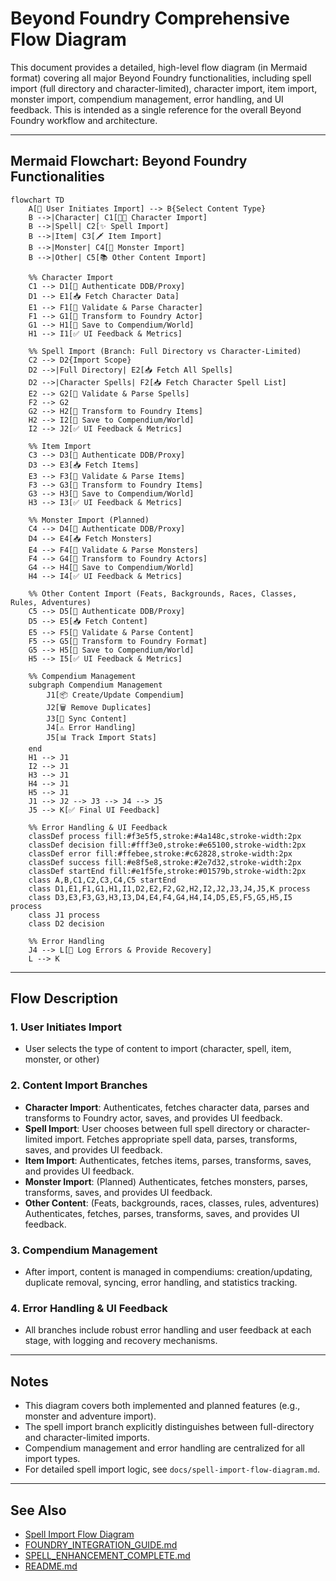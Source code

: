 # Beyond Foundry Comprehensive Flow Diagram

This document provides a detailed, high-level flow diagram (in Mermaid format) covering all major Beyond Foundry functionalities, including spell import (full directory and character-limited), character import, item import, monster import, compendium management, error handling, and UI feedback. This is intended as a single reference for the overall Beyond Foundry workflow and architecture.

---

## Mermaid Flowchart: Beyond Foundry Functionalities

```mermaid
flowchart TD
    A[🎯 User Initiates Import] --> B{Select Content Type}
    B -->|Character| C1[🧑‍🎤 Character Import]
    B -->|Spell| C2[✨ Spell Import]
    B -->|Item| C3[🗡️ Item Import]
    B -->|Monster| C4[👹 Monster Import]
    B -->|Other| C5[📚 Other Content Import]

    %% Character Import
    C1 --> D1[🔑 Authenticate DDB/Proxy]
    D1 --> E1[📥 Fetch Character Data]
    E1 --> F1[🔎 Validate & Parse Character]
    F1 --> G1[🔄 Transform to Foundry Actor]
    G1 --> H1[💾 Save to Compendium/World]
    H1 --> I1[✅ UI Feedback & Metrics]

    %% Spell Import (Branch: Full Directory vs Character-Limited)
    C2 --> D2{Import Scope}
    D2 -->|Full Directory| E2[📥 Fetch All Spells]
    D2 -->|Character Spells| F2[📥 Fetch Character Spell List]
    E2 --> G2[🔎 Validate & Parse Spells]
    F2 --> G2
    G2 --> H2[🔄 Transform to Foundry Items]
    H2 --> I2[💾 Save to Compendium/World]
    I2 --> J2[✅ UI Feedback & Metrics]

    %% Item Import
    C3 --> D3[🔑 Authenticate DDB/Proxy]
    D3 --> E3[📥 Fetch Items]
    E3 --> F3[🔎 Validate & Parse Items]
    F3 --> G3[🔄 Transform to Foundry Items]
    G3 --> H3[💾 Save to Compendium/World]
    H3 --> I3[✅ UI Feedback & Metrics]

    %% Monster Import (Planned)
    C4 --> D4[🔑 Authenticate DDB/Proxy]
    D4 --> E4[📥 Fetch Monsters]
    E4 --> F4[🔎 Validate & Parse Monsters]
    F4 --> G4[🔄 Transform to Foundry Actors]
    G4 --> H4[💾 Save to Compendium/World]
    H4 --> I4[✅ UI Feedback & Metrics]

    %% Other Content Import (Feats, Backgrounds, Races, Classes, Rules, Adventures)
    C5 --> D5[🔑 Authenticate DDB/Proxy]
    D5 --> E5[📥 Fetch Content]
    E5 --> F5[🔎 Validate & Parse Content]
    F5 --> G5[🔄 Transform to Foundry Format]
    G5 --> H5[💾 Save to Compendium/World]
    H5 --> I5[✅ UI Feedback & Metrics]

    %% Compendium Management
    subgraph Compendium Management
        J1[📦 Create/Update Compendium]
        J2[🗑️ Remove Duplicates]
        J3[🔄 Sync Content]
        J4[⚠️ Error Handling]
        J5[📊 Track Import Stats]
    end
    H1 --> J1
    I2 --> J1
    H3 --> J1
    H4 --> J1
    H5 --> J1
    J1 --> J2 --> J3 --> J4 --> J5
    J5 --> K[✅ Final UI Feedback]

    %% Error Handling & UI Feedback
    classDef process fill:#f3e5f5,stroke:#4a148c,stroke-width:2px
    classDef decision fill:#fff3e0,stroke:#e65100,stroke-width:2px
    classDef error fill:#ffebee,stroke:#c62828,stroke-width:2px
    classDef success fill:#e8f5e8,stroke:#2e7d32,stroke-width:2px
    classDef startEnd fill:#e1f5fe,stroke:#01579b,stroke-width:2px
    class A,B,C1,C2,C3,C4,C5 startEnd
    class D1,E1,F1,G1,H1,I1,D2,E2,F2,G2,H2,I2,J2,J3,J4,J5,K process
    class D3,E3,F3,G3,H3,I3,D4,E4,F4,G4,H4,I4,D5,E5,F5,G5,H5,I5 process
    class J1 process
    class D2 decision

    %% Error Handling
    J4 --> L[🚨 Log Errors & Provide Recovery]
    L --> K
```

---

## Flow Description

### 1. User Initiates Import
- User selects the type of content to import (character, spell, item, monster, or other)

### 2. Content Import Branches
- **Character Import**: Authenticates, fetches character data, parses and transforms to Foundry actor, saves, and provides UI feedback.
- **Spell Import**: User chooses between full spell directory or character-limited import. Fetches appropriate spell data, parses, transforms, saves, and provides UI feedback.
- **Item Import**: Authenticates, fetches items, parses, transforms, saves, and provides UI feedback.
- **Monster Import**: (Planned) Authenticates, fetches monsters, parses, transforms, saves, and provides UI feedback.
- **Other Content**: (Feats, backgrounds, races, classes, rules, adventures) Authenticates, fetches, parses, transforms, saves, and provides UI feedback.

### 3. Compendium Management
- After import, content is managed in compendiums: creation/updating, duplicate removal, syncing, error handling, and statistics tracking.

### 4. Error Handling & UI Feedback
- All branches include robust error handling and user feedback at each stage, with logging and recovery mechanisms.

---

## Notes
- This diagram covers both implemented and planned features (e.g., monster and adventure import).
- The spell import branch explicitly distinguishes between full-directory and character-limited imports.
- Compendium management and error handling are centralized for all import types.
- For detailed spell import logic, see `docs/spell-import-flow-diagram.md`.

---

## See Also
- [Spell Import Flow Diagram](./spell-import-flow-diagram.md)
- [FOUNDRY_INTEGRATION_GUIDE.md](./FOUNDRY_INTEGRATION_GUIDE.md)
- [SPELL_ENHANCEMENT_COMPLETE.md](./SPELL_ENHANCEMENT_COMPLETE.md)
- [README.md](../README.md)
